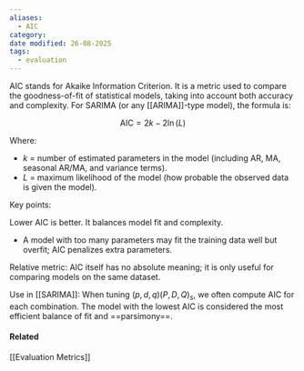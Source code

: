 ```yaml
---
aliases:
  - AIC
category:
date modified: 26-08-2025
tags:
  - evaluation
---
```

AIC stands for Akaike Information Criterion. It is a metric used to compare the goodness-of-fit of statistical models, taking into account both accuracy and complexity. For SARIMA (or any [[ARIMA]]-type model), the formula is:

$$
\text{AIC} = 2k - 2\ln(L)
$$

Where:

* $k$ = number of estimated parameters in the model (including AR, MA, seasonal AR/MA, and variance terms).
* $L$ = maximum likelihood of the model (how probable the observed data is given the model).

Key points:

Lower AIC is better. It balances model fit and complexity.
   * A model with too many parameters may fit the training data well but overfit; AIC penalizes extra parameters.

Relative metric: AIC itself has no absolute meaning; it is only useful for comparing models on the same dataset.

Use in [[SARIMA]]: When tuning $(p,d,q)(P,D,Q)_s$, we often compute AIC for each combination. The model with the lowest AIC is considered the most efficient balance of fit and ==parsimony==.

#### Related

[[Evaluation Metrics]]